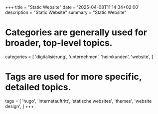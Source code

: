 +++
title = "Static Website"
date = '2025-04-08T11:14:34+02:00'
description = "Static Website"
summary = "Static Website"
# Categories are generally used for broader, top-level topics.
categories = [
 'digitalisierung',
 'unternehmen',
 'heimkunden',
 'website',
]
# Tags are used for more specific, detailed topics.
tags = [
 'hugo',
 'internetauftritt',
 'statische websites',
 'themes',
 'website design',
]
+++
